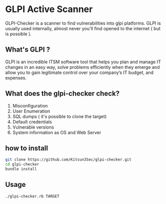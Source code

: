 # GLPI Active Scanner

GLPI-Checker is a scanner to find vulnerabilities into glpi platforms. GLPI is usually used internally, almost never you'll find opened to the internet ( but is possible ).

## What's GLPI ?

GLPI is an incredible ITSM software tool that helps you plan and manage IT changes in an easy way, solve problems efficiently when they emerge and allow you to gain legitimate control over your company’s IT budget, and expenses.

## What does the glpi-checker check?

1. Misconfiguration
2. User Enumeration
3. SQL dumps ( it's possible to clone the target)
4. Default credentials
5. Vulnerable versions
6. System information as OS and Web Server


## how to install

```bash
git clone https://github.com/Kitsun3Sec/glpi-checker.git
cd glpi-checker
bundle install
```

## Usage

```bash
./glpi-checker.rb TARGET 
```
